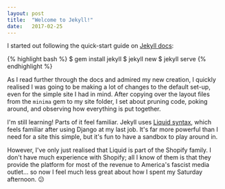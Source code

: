 ```yaml
---
layout: post
title:  "Welcome to Jekyll!"
date:   2017-02-25
---
```


I started out following the quick-start guide on [Jekyll docs](jekyll-docs):

{% highlight bash %}
$ gem install jekyll
$ jekyll new
$ jekyll serve
{% endhighlight %}

As I read further through the docs and admired my new creation,
I quickly realised I was going to be making a lot of changes to
the default set-up, even for the simple site I had in mind. After
copying over the layout files from the `minima` gem to my site
folder, I set about pruning code, poking around, and
observing how everything is put together.

I'm still learning! Parts of it feel familiar. Jekyll uses
[Liquid syntax](https://github.com/Shopify/liquid), which feels familiar after
using Django at my last job. It's far more powerful than
I need for a site this simple, but it's fun to have a sandbox
to play around in.

However, I've only just realised that Liquid is part of
the Shopify family. I don't have much experience with
Shopify; all I know of them is that they provide the platform
for most of the revenue to America's fascist media outlet... so now
I feel much less great about how I spent my Saturday afternoon. 😕
